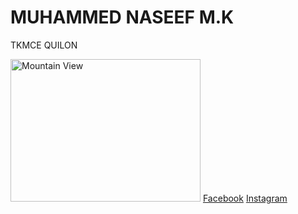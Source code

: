 <html>
<body>

<h1>MUHAMMED NASEEF M.K</h1>

<p>TKMCE QUILON</p>

<img src="https://doc-08-34-docs.googleusercontent.com/docs/securesc/tdjidcqienktmf1kgb5b5be653f9oln2/7n9l0muq90v3u1sbgih0a6jfmsssg7fe/1487743200000/14200524707912213838/14200524707912213838/0B0rKt6wVHyt4ZFgwSm1BZ0YxYms?e=download" alt="Mountain View" style="width:304px;height:228px;">
<a href="https://www.facebook.com/muhammed.naseef.585">Facebook</a>
<a href="https://instagram.com/NASEEF_MK">Instagram</a>


</body>
</html>
